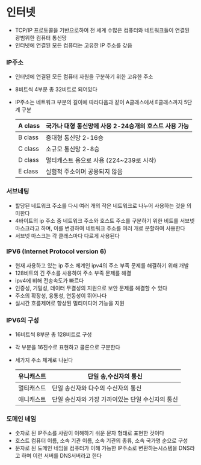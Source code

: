 # 인터넷

- TCP/IP 프로토콜을 기반으로하여 전 세계 수많은 컴퓨터와 네트워크들이 연결된 광범위한 컴퓨터 통신망
- 인터넷에 연결된 모든 컴퓨터는 고유한 IP 주소를 갖음



### IP주소

- 인터넷에 연결된 모든 컴퓨터 자원을 구분하기 위한 고유한 주소

- 8비트씩 4부분 총 32비트로 되어있다

- IP주소는 네트워크 부분의 길이에 따라다음과 같이 A클래스에서 E클래스까지 5단계 구분

  | A class | 국가나 대형 통신망에 사용 2-24승개의 호스트 사용 가능 |
  | ------- | ----------------------------------------------------- |
  | B class | 중대형 통신망 2-16승                                  |
  | C class | 소규모 통신망 2-8승                                   |
  | D class | 멀티캐스트 용으로 사용 (224~239로 시작)               |
  | E class | 실험적 주소이며 공용되지 않음                         |



### 서브네팅

- 할당된 네트워크 주소를 다시 여러 개의 작은 네트워크로 나누어 사용하는 것을 의미한다
- 4바이트의 ip 주소 중 네트워크 주소와 호스트 주소를 구분하기 위한 비트를 서브넷 마스크라고 하며, 이를 변경하여 네트워크 주소를 여러 개로 분할하여 사용한다
- 서브넷 마스크는 각 클래스마다 다르게 사용된다



### IPV6 (Internet Protocol version 6)

- 현재 사용하고 있는 ip 주소 체계인 ipv4의 주소 부족 문제를 해결하기 위해 개발
- 128비트의 긴 주소를 사용하여 주소 부족 문제를 해결
- ipv4에 비해 전송속도가 빠르다
- 인증성, 기밀성, 데이터 무결성의 지원으로 보안 문제를 해결할 수 있다
- 주소의 확장성, 융통성, 연동성이 뛰어나다
- 실시간 흐름제어로 향상된 멀티미디어 기능을 지원



### IPV6의 구성

- 16비트씩 8부분 총 128비트로 구성

- 각 부분을 16진수로 표현하고 콜론으로 구분한다

- 세가지 주소 체계로 나뉜다

  | 유니캐스트 | 단일 송,수신자의 통신                            |
  | ---------- | ------------------------------------------------ |
  | 멀티캐스트 | 단일 송신자와 다수의 수신자의 통신               |
  | 애니캐스트 | 단일 송신자와 가장 가까이있는 단일 수신자의 통신 |



### 도메인 네임

- 숫자로 된 IP주소를 사람이 이해하기 쉬운 문자 형태로 표현한 것이다
- 호스트 컴퓨터 이름, 소속 기관 이름, 소속 기관의 종류, 소속 국가명 순으로 구성
- 문자로 된 도메인 네임을 컴퓨터가 이해 가능한  IP주소로 변환하는시스템을 DNS라고 하며 이런 서버를 DNS서버라고 한다

